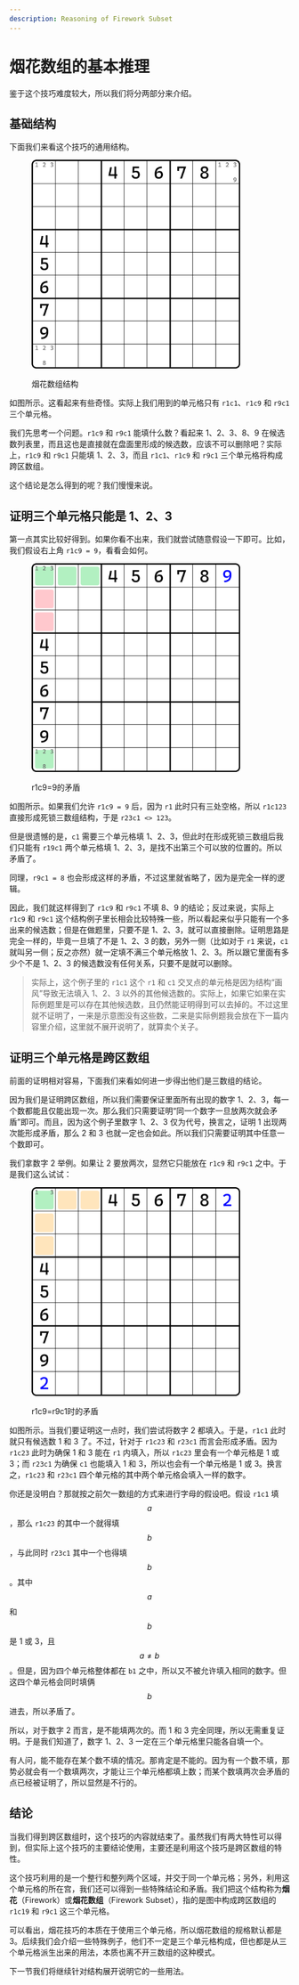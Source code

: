 ```yaml
---
description: Reasoning of Firework Subset
---
```


# 烟花数组的基本推理

鉴于这个技巧难度较大，所以我们将分两部分来介绍。

## 基础结构 <a href="#pattern" id="pattern"></a>

下面我们来看这个技巧的通用结构。

<figure><img src="../../.gitbook/assets/images_0250.png" alt="" width="375"><figcaption><p>烟花数组结构</p></figcaption></figure>

如图所示。这看起来有些奇怪。实际上我们用到的单元格只有 `r1c1`、`r1c9` 和 `r9c1` 三个单元格。

我们先思考一个问题。`r1c9` 和 `r9c1` 能填什么数？看起来 1、2、3、8、9 在候选数列表里，而且这也是直接就在盘面里形成的候选数，应该不可以删除吧？实际上，`r1c9` 和 `r9c1` 只能填 1、2、3，而且 `r1c1`、`r1c9` 和 `r9c1` 三个单元格将构成跨区数组。

这个结论是怎么得到的呢？我们慢慢来说。

## 证明三个单元格只能是 1、2、3 <a href="#prove-of-valid-digits" id="prove-of-valid-digits"></a>

第一点其实比较好得到。如果你看不出来，我们就尝试随意假设一下即可。比如，我们假设右上角 `r1c9 = 9`，看看会如何。

<figure><img src="../../.gitbook/assets/images_0251.png" alt="" width="375"><figcaption><p>r1c9=9的矛盾</p></figcaption></figure>

如图所示。如果我们允许 `r1c9 = 9` 后，因为 `r1` 此时只有三处空格，所以 `r1c123` 直接形成死锁三数组结构，于是 `r23c1 <> 123`。

但是很遗憾的是，`c1` 需要三个单元格填 1、2、3，但此时在形成死锁三数组后我们只能有 `r19c1` 两个单元格填 1、2、3，是找不出第三个可以放的位置的。所以矛盾了。

同理，`r9c1 = 8` 也会形成这样的矛盾，不过这里就省略了，因为是完全一样的逻辑。

因此，我们就这样得到了 `r1c9` 和 `r9c1` 不填 8、9 的结论；反过来说，实际上 `r1c9` 和 `r9c1`  这个结构例子里长相会比较特殊一些，所以看起来似乎只能有一个多出来的候选数；但是在做题里，只要不是 1、2、3，就可以直接删除。证明思路是完全一样的，毕竟一旦填了不是 1、2、3 的数，另外一侧（比如对于 `r1` 来说，`c1` 就叫另一侧；反之亦然）就一定填不满三个单元格放 1、2、3。所以跟它里面有多少个不是 1、2、3 的候选数没有任何关系，只要不是就可以删除。

> 实际上，这个例子里的 `r1c1` 这个 `r1` 和 `c1` 交叉点的单元格是因为结构“画风”导致无法填入 1、2、3 以外的其他候选数的。实际上，如果它如果在实际例题里是可以存在其他候选数，且仍然能证明得到可以去掉的。不过这里就不证明了，一来是示意图没有这些数，二来是实际例题我会放在下一篇内容里介绍，这里就不展开说明了，就算卖个关子。

## 证明三个单元格是跨区数组 <a href="#prove-of-distributed-disjoint-subset" id="prove-of-distributed-disjoint-subset"></a>

前面的证明相对容易，下面我们来看如何进一步得出他们是三数组的结论。

因为我们是证明跨区数组，所以我们需要保证里面所有出现的数字 1、2、3，每一个数都能且仅能出现一次。那么我们只需要证明“同一个数字一旦放两次就会矛盾”即可。而且，因为这个例子里数字 1、2、3 仅为代号，换言之，证明 1 出现两次能形成矛盾，那么 2 和 3 也就一定也会如此。所以我们只需要证明其中任意一个数即可。

我们拿数字 2 举例。如果让 2 要放两次，显然它只能放在 `r1c9` 和 `r9c1` 之中。于是我们这么试试：

<figure><img src="../../.gitbook/assets/images_0252.png" alt="" width="375"><figcaption><p>r1c9=r9c1时的矛盾</p></figcaption></figure>

如图所示。当我们要证明这一点时，我们尝试将数字 2 都填入。于是，`r1c1` 此时就只有候选数 1 和 3 了。不过，针对于 `r1c23` 和 `r23c1` 而言会形成矛盾。因为 `r1c23` 此时为确保 1 和 3 能在 `r1` 内填入，所以 `r1c23` 里会有一个单元格是 1 或 3；而 `r23c1` 为确保 `c1` 也能填入 1 和 3，所以也会有一个单元格是 1 或 3。换言之，`r1c23` 和 `r23c1` 四个单元格的其中两个单元格会填入一样的数字。

你还是没明白？那就按之前欠一数组的方式来进行字母的假设吧。假设 `r1c1` 填 $$a$$，那么 `r1c23` 的其中一个就得填 $$b$$，与此同时 `r23c1` 其中一个也得填 $$b$$。其中 $$a$$ 和 $$b$$ 是 1 或 3，且 $$a \ne b$$。但是，因为四个单元格整体都在 `b1` 之中，所以又不被允许填入相同的数字。但这四个单元格会同时填俩 $$b$$ 进去，所以矛盾了。

所以，对于数字 2 而言，是不能填两次的。而 1 和 3 完全同理，所以无需重复证明。于是我们知道了，数字 1、2、3 一定在三个单元格里只能各自填一个。

有人问，能不能存在某个数不填的情况。那肯定是不能的。因为有一个数不填，那势必就会有一个数填两次，才能让三个单元格都填上数；而某个数填两次会矛盾的点已经被证明了，所以显然是不行的。

## 结论 <a href="#conclusion" id="conclusion"></a>

当我们得到跨区数组时，这个技巧的内容就结束了。虽然我们有两大特性可以得到，但实际上这个技巧的主要结论使用，主要还是利用这个技巧是跨区数组的特性。

这个技巧利用的是一个整行和整列两个区域，并交于同一个单元格；另外，利用这个单元格的所在宫，我们还可以得到一些特殊结论和矛盾。我们把这个结构称为**烟花**（Firework）或**烟花数组**（Firework Subset），指的是图中构成跨区数组的 `r1c19` 和 `r9c1` 这三个单元格。

可以看出，烟花技巧的本质在于使用三个单元格，所以烟花数组的规格默认都是 3。后续我们会介绍一些特殊例子，他们不一定是三个单元格构成，但也都是从三个单元格派生出来的用法，本质也离不开三数组的这种模式。

下一节我们将继续针对结构展开说明它的一些用法。
